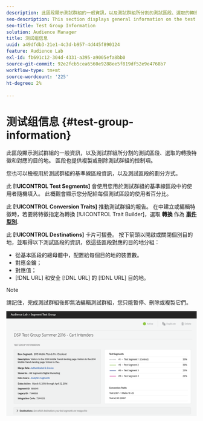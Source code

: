 ```yaml
---
description: 此區段顯示測試群組的一般資訊，以及測試群組所分割的測試區段、選取的轉換特徵和對應的目的地。 區段也提供複製或刪除測試群組的控制項。
seo-description: This section displays general information on the test group and the test segments it is divided into, the selected conversion traits and mapped destinations. The section also provides controls for duplicating or deleting the test group.
seo-title: Test Group Information
solution: Audience Manager
title: 测试组信息
uuid: a49dfdb3-21e1-4c3d-b957-4d445f890124
feature: Audience Lab
exl-id: fb691c12-304d-4331-a395-a9005efa8bb0
source-git-commit: 92e2fcb5cea6560e9288ee5f819df52e9e4768b7
workflow-type: tm+mt
source-wordcount: '225'
ht-degree: 2%

---
```


# 测试组信息 {#test-group-information}

此區段顯示測試群組的一般資訊，以及測試群組所分割的測試區段、選取的轉換特徵和對應的目的地。 區段也提供複製或刪除測試群組的控制項。

您也可以檢視用於測試群組的基準線區段資訊，以及測試區段的劃分方式。

此 **[!UICONTROL Test Segments]** 會使用您用於測試群組的基準線區段中的使用者隨機填入。 此概觀會顯示您分配給每個測試區段的使用者百分比。

此 **[!UICONTROL Conversion Traits]** 推動測試群組的報告。 在中建立或編輯特徵時，若要將特徵指定為轉換 [!UICONTROL Trait Builder]，選取 **轉換** 作為 **[事件型別](../../features/traits/create-onboarded-rule-based-traits.md).**

此 **[!UICONTROL Destinations]** 卡片可摺疊。 按下箭頭以開啟或關閉個別目的地，並取得以下測試區段的資訊，依這些區段對應的目的地分組：

* 從基本區段的總母體中，配置給每個目的地的裝置數。
* 對應金鑰；
* 對應值；
* [!DNL URL] 和安全 [!DNL URL] 的 [!DNL URL] 目的地。

>[!NOTE]
>
>請記住，完成測試群組後即無法編輯測試群組，您只能暫停、刪除或複製它們。

![](assets/test-groups-information.PNG)
